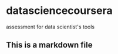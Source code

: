 datasciencecoursera
===================

assessment for data scientist's tools

## This is a markdown file
